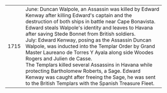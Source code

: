 |||
|---|---|
| 1715 | June: Duncan Walpole, an Assassin was killed by Edward Kenway after killing Edward's captain and the destruction of both ships in battle near Cape Bonavista. Edward steals Walpole's identity and leaves to Havana after saving Stede Bonnet from British soldiers. <br/> July: Edward Kenway, posing as the Assassin Duncan Walpole, was inducted into the Templar Order by Grand Master Laureano de Torres Y Ayala along side Woodes Rogers and Julien de Casse. <br/> The Templars killed several Assassins in Havana while protecting Bartholomew Roberts, a Sage. Edward Kenway was caught after freeing the Sage, he was sent to the British Templars with the Spanish Treasure Fleet. | 

